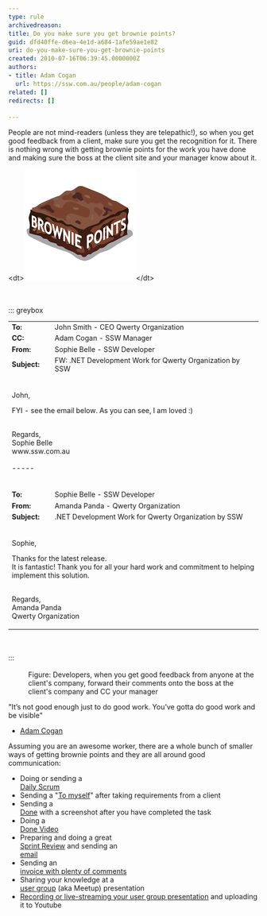```yaml
---
type: rule
archivedreason: 
title: Do you make sure you get brownie points?
guid: dfd40ffe-d6ea-4e1d-a684-1afe59ae1e82
uri: do-you-make-sure-you-get-brownie-points
created: 2010-07-16T06:39:45.0000000Z
authors:
- title: Adam Cogan
  url: https://ssw.com.au/people/adam-cogan
related: []
redirects: []

---
```


People are not mind-readers (unless they are telepathic!), so when you get good feedback from a client, make sure you get the recognition for it. There is nothing wrong with getting brownie points for the work you have done and making sure the boss at the client site and your manager know about it. 

<!--endintro-->
<dl class="image">&lt;dt&gt;<img src="brownie-points.png" alt="brownie-points.png">&lt;/dt&gt;</dl><dl class="goodImage"><br><br>::: greybox<br><table width="100%"><tbody><tr><td>
                      <b>To:</b> </td><td>John Smith - CEO Qwerty Organization </td></tr><tr><td>
                      <b>CC:</b> </td><td>Adam Cogan - SSW Manager </td></tr><tr><td>
                      <b>From:</b> </td><td>Sophie Belle - SSW Developer </td></tr><tr><td>
                      <b>Subject:</b> </td><td>FW: .NET Development Work for Qwerty Organization by SSW 
                     <br></td></tr><tr><td colspan="2"><p>
                        <br>John, </p><p>FYI - see the email below. As you can see, I am loved :)<br><br> </p><p>Regards, 
                        <br> Sophie Belle 
                        <br>www.ssw.com.au<br><br>-----<br><br></p></td></tr><tr><td>
                      <b>To:</b> </td><td>Sophie Belle - SSW Developer </td></tr><tr><td>
                      <b>From:</b> </td><td>Amanda Panda - Qwerty Organization </td></tr><tr><td>
                      <b>Subject:</b> </td><td>.NET Development Work for Qwerty Organization by SSW </td></tr><tr><td colspan="2"><p>
                        <br>Sophie, </p><p>Thanks for the latest release.<br> It is fantastic! Thank you for all your hard work and commitment to helping implement this solution. 
                        <br><br></p><p>Regards, 
                        <br> Amanda Panda 
                        <br> Qwerty Organization<br></p></td></tr></tbody></table> 
         <br>
<br>:::<br><br><dd>Figure: Developers, when you get good feedback from anyone at the client's company, forward their comments onto the boss at the client's company and CC your manager<br></dd></dl>
"It’s not good enough just to do good work.
You’ve gotta do good work and be visible"

- [Adam Cogan](https://www.ssw.com.au/people/adam-cogan)

Assuming you are an awesome worker, there are a whole bunch of smaller ways of getting brownie points and they are all around good communication:

* Doing or sending a <br>      [Daily Scrum](/_layouts/15/FIXUPREDIRECT.ASPX?WebId=3dfc0e07-e23a-4cbb-aac2-e778b71166a2&TermSetId=07da3ddf-0924-4cd2-a6d4-a4809ae20160&TermId=731a3f5d-a266-4944-876c-a45afa82832f)
* Sending a "[To myself](/_layouts/15/FIXUPREDIRECT.ASPX?WebId=3dfc0e07-e23a-4cbb-aac2-e778b71166a2&TermSetId=07da3ddf-0924-4cd2-a6d4-a4809ae20160&TermId=5c16d531-007d-49ef-8acc-b26596e13e84)" after taking requirements from a client
* Sending a <br>      [Done](/_layouts/15/FIXUPREDIRECT.ASPX?WebId=3dfc0e07-e23a-4cbb-aac2-e778b71166a2&TermSetId=07da3ddf-0924-4cd2-a6d4-a4809ae20160&TermId=a128094f-d488-438a-9c6b-75931a69dbb1) with a screenshot after you have completed the task
* Doing a <br>      [Done Video](/_layouts/15/FIXUPREDIRECT.ASPX?WebId=3dfc0e07-e23a-4cbb-aac2-e778b71166a2&TermSetId=07da3ddf-0924-4cd2-a6d4-a4809ae20160&TermId=f5fc27ce-af9d-4b57-ad64-3893dacc09e3)
* Preparing and doing a great <br>      [Sprint Review](/_layouts/15/FIXUPREDIRECT.ASPX?WebId=3dfc0e07-e23a-4cbb-aac2-e778b71166a2&TermSetId=07da3ddf-0924-4cd2-a6d4-a4809ae20160&TermId=ce7cba56-e7a2-42c9-bdca-2445cf8f820b) and sending an <br>      [email](/_layouts/15/FIXUPREDIRECT.ASPX?WebId=3dfc0e07-e23a-4cbb-aac2-e778b71166a2&TermSetId=07da3ddf-0924-4cd2-a6d4-a4809ae20160&TermId=2a845add-b4b9-45ac-b47f-c646fe7d0c40)
* Sending an <br>      [invoice with plenty of comments](/_layouts/15/FIXUPREDIRECT.ASPX?WebId=3dfc0e07-e23a-4cbb-aac2-e778b71166a2&TermSetId=07da3ddf-0924-4cd2-a6d4-a4809ae20160&TermId=ea2b611e-1d9e-4cef-aaca-3559e0f608ca)
* Sharing your knowledge at a <br>      [user group](https://www.ssw.com.au/ssw/NETUG/) (aka Meetup) presentation
* [Recording or live-streaming your user group presentation](https://www.ssw.com.au/ssw/Consulting/Video-Production/Conference-Video-Recording.aspx) and uploading it to Youtube
